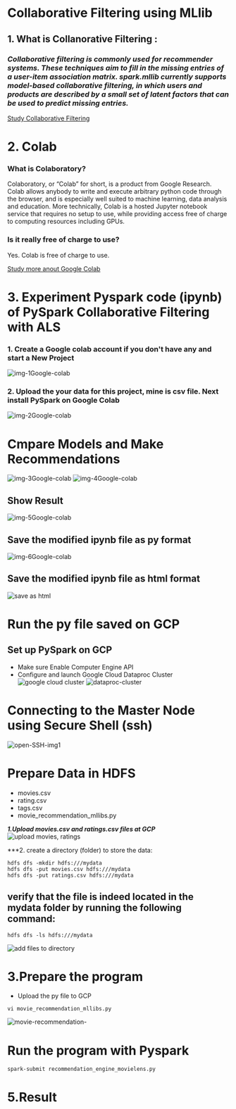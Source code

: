 # Collaborative Filtering using MLlib
## 1. What is Collanorative Filtering :
### ***Collaborative filtering is commonly used for recommender systems. These techniques aim to fill in the missing entries of a user-item association matrix. spark.mllib currently supports model-based collaborative filtering, in which users and products are described by a small set of latent factors that can be used to predict missing entries.***
[Study Collaborative Filtering](https://spark.apache.org/docs/latest/mllib-collaborative-filtering.html)

# 2. Colab

### What is Colaboratory?
Colaboratory, or “Colab” for short, is a product from Google Research. Colab allows anybody to write and execute arbitrary python code through the browser, and is especially well suited to machine learning, data analysis and education. More technically, Colab is a hosted Jupyter notebook service that requires no setup to use, while providing access free of charge to computing resources including GPUs.

### Is it really free of charge to use?
Yes. Colab is free of charge to use.

[Study more anout Google Colab](https://research.google.com/colaboratory/faq.html#:~:text=The%20Basics&text=Colaboratory%2C%20or%20%E2%80%9CColab%E2%80%9D%20for,learning%2C%20data%20analysis%20and%20education.)

# 3. Experiment Pyspark code (ipynb) of PySpark Collaborative Filtering with ALS
### 1. Create a Google colab account if you don't have any and start a New Project
![img-1Google-colab](https://user-images.githubusercontent.com/81246356/203697014-90b4f3bf-e22f-4bd1-8eb0-90a306ceaf13.jpg)

### 2. Upload the your data for this project, mine is csv file. Next install PySpark on Google Colab
![img-2Google-colab](https://user-images.githubusercontent.com/81246356/203697342-5b937a57-71be-475a-874b-036c96d4cbaf.jpg)

# Cmpare Models and Make Recommendations
![img-3Google-colab](https://user-images.githubusercontent.com/81246356/203703878-efc964a9-bef8-4459-9b16-ab19c074cb88.jpg)
![img-4Google-colab](https://user-images.githubusercontent.com/81246356/203703900-a12d8a52-3f68-46f0-a985-faf52efb17c2.jpg)

## Show Result
![img-5Google-colab](https://user-images.githubusercontent.com/81246356/203704070-d1658e17-b2bc-42ff-9b29-e2887dc991f6.jpg)

## Save the modified ipynb file as py format
![img-6Google-colab](https://user-images.githubusercontent.com/81246356/203704381-0c2f767a-8c80-4fca-be42-dab64ff17b17.jpg)

## Save the modified ipynb file as html format

![save as html](https://user-images.githubusercontent.com/81246356/203704449-ffb9bf54-11d7-431f-bacb-def2145668bc.jpg)

# Run the py file saved on GCP
## Set up PySpark on GCP
- Make sure Enable Computer Engine API
- Configure and launch Google Cloud Dataproc Cluster 
![google cloud cluster](https://user-images.githubusercontent.com/81246356/203713556-9b0cdc3d-d514-4bbe-9229-2e62a4d934a7.jpg)
![dataproc-cluster](https://user-images.githubusercontent.com/81246356/203713812-61f94c1c-d237-4446-80ee-cda9ab863977.jpg)
# Connecting to the Master Node using Secure Shell (ssh)
![open-SSH-img1](https://user-images.githubusercontent.com/81246356/203721002-49878519-1804-43dd-8579-9bc0781a965f.jpg)

# Prepare Data in HDFS
- movies.csv
- rating.csv
- tags.csv
- movie_recommendation_mllibs.py

***1.Upload movies.csv and ratings.csv files at GCP***
![upload movies, ratings](https://user-images.githubusercontent.com/81246356/203723586-a31473b6-404a-4183-a3ad-492d7d023386.jpg)

***2. create a directory (folder) to store the data:
```
hdfs dfs -mkdir hdfs:///mydata 
hdfs dfs -put movies.csv hdfs:///mydata
hdfs dfs -put ratings.csv hdfs:///mydata
```
##  verify that the file is indeed located in the mydata folder by running  the following command:
```
hdfs dfs -ls hdfs:///mydata 
```
![add files to directory](https://user-images.githubusercontent.com/81246356/203724544-99abd5c1-1bcc-4e2b-b0f6-45b9af7d3d6e.jpg)


# 3.Prepare the program
- Upload the py file to GCP
```
vi movie_recommendation_mllibs.py
```
![movie-recommendation-](https://user-images.githubusercontent.com/81246356/203725851-6f23f4e9-6bf0-4804-93aa-082557eecf8c.jpg)

# Run the program with Pyspark

```
spark-submit recommendation_engine_movielens.py
```

# 5.Result
